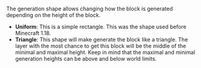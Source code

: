 The generation shape allows changing how the block is generated depending on the height of the block.

* **Uniform**: This is a simple rectangle. This was the shape used before Minecraft 1.18.
* **Triangle**: This shape will make generate the block like a triangle. The layer with the most chance to get this block will be the middle of the minimal and maximal height. Keep in mind that the maximal and minimal generation heights can be above and below world limits.